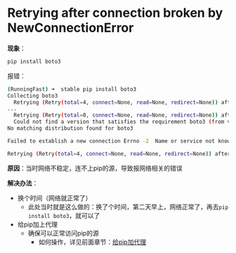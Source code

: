 # Retrying after connection broken by NewConnectionError

**现象**：

```bash
pip install boto3
```

报错：

```bash
(RunningFast) ➜  stable pip install boto3
Collecting boto3
  Retrying (Retry(total=4, connect=None, read=None, redirect=None)) after connection broken by ‘NewConnectionError(‘<pip._vendor.requests.packages.urllib3.connection.VerifiedHTTPSConnection object at 0x7f30c47e8710>: Failed to establish a new connection: [Errno -2] Name or service not known’,)’: /simple/boto3/
...
  Retrying (Retry(total=0, connect=None, read=None, redirect=None)) after connection broken by ‘NewConnectionError(‘<pip._vendor.requests.packages.urllib3.connection.VerifiedHTTPSConnection object at 0x7f30c306b5d0>: Failed to establish a new connection: [Errno -2] Name or service not known’,)’: /simple/boto3/
  Could not find a version that satisfies the requirement boto3 (from versions: )
No matching distribution found for boto3

Failed to establish a new connection Errno -2  Name or service not known

Retrying (Retry(total=4, connect=None, read=None, redirect=None)) after connection broken by ‘NewConnectionError(‘<pip._vendor.requests.packages.urllib3.connection.VerifiedHTTPSConnection object at 0x7f30c47e8710>: Failed to establish a new connection: [Errno -2] Name or service not known’,)’: /simple/boto3/
```

**原因**：当时网络不稳定，连不上pip的源，导致报网络相关的错误

**解决办法**：

* 换个时间（网络就正常了）
  * 此处当时就是这么做的：换了个时间，第二天早上，网络正常了，再去`pip install boto3`，就可以了
* 给pip加上代理
  * 确保可以正常访问pip的源
    * 如何操作，详见前面章节：[给pip加代理](../../pip/commands/pip_install/download_speedup/add_proxy.html)
